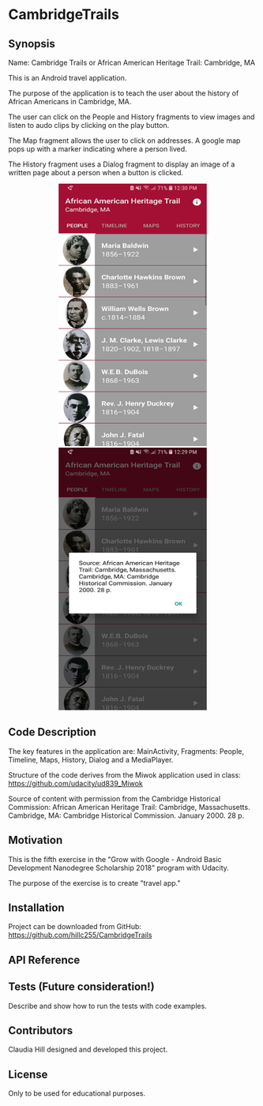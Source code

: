 # CambridgeTrails

## Synopsis

Name: Cambridge Trails or African American Heritage Trail:  Cambridge, MA

This is an Android travel application.

The purpose of the application is to teach the user about the history of African Americans in Cambridge, MA.  

The user can click on the People and History fragments to view images and listen to audo clips by clicking on the play button.

The Map fragment allows the user to click on addresses.  A google map pops up with a marker indicating where a person lived.  

The History fragment uses a Dialog fragment to display an image of a written page about a person when a button is clicked.

<p align="center">
 <kbd><img width="300" height="532" src="readme_assets/Trails.png"></kbd><kbd><img width="300" height="532" src="readme_assets/Trails2.png"></kbd>
</p>

## Code Description

The key features in the application are:  MainActivity, Fragments:  People, Timeline, Maps, History, Dialog and a MediaPlayer.

Structure of the code derives from the Miwok application used in class:
https://github.com/udacity/ud839_Miwok

Source of content with permission from the Cambridge Historical Commission:
African American Heritage Trail: Cambridge, Massachusetts. Cambridge, MA: Cambridge Historical Commission. January 2000. 28 p. 

## Motivation

This is the fifth exercise in the "Grow with Google - Android Basic Development Nanodegree Scholarship 2018" program with Udacity.

The purpose of the exercise is to create "travel app."

## Installation

Project can be downloaded from GitHub:  https://github.com/hillc255/CambridgeTrails

## API Reference

## Tests (Future consideration!)

Describe and show how to run the tests with code examples.

## Contributors

Claudia Hill designed and developed this project.

## License

Only to be used for educational purposes.

